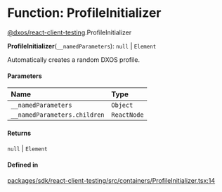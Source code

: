 # Function: ProfileInitializer

[@dxos/react-client-testing](../modules/dxos_react_client_testing.md).ProfileInitializer

**ProfileInitializer**(`__namedParameters`): ``null`` \| `Element`

Automatically creates a random DXOS profile.

#### Parameters

| Name | Type |
| :------ | :------ |
| `__namedParameters` | `Object` |
| `__namedParameters.children` | `ReactNode` |

#### Returns

``null`` \| `Element`

#### Defined in

[packages/sdk/react-client-testing/src/containers/ProfileInitializer.tsx:14](https://github.com/dxos/dxos/blob/main/packages/sdk/react-client-testing/src/containers/ProfileInitializer.tsx#L14)
